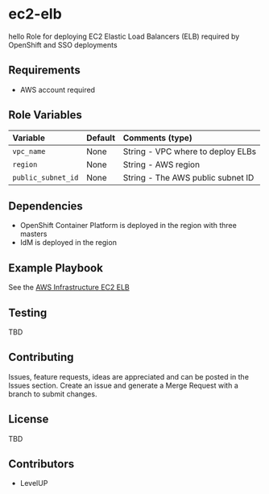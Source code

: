 # ec2-elb
hello
Role for deploying EC2 Elastic Load Balancers (ELB) required by OpenShift and SSO deployments

## Requirements

- AWS account required

## Role Variables


| Variable   | Default | Comments (type)  |
| :---       | :---    | :---             |
| `vpc_name` | None       | String - VPC where to deploy ELBs | 
| `region` | None       | String - AWS region |
| `public_subnet_id` | None       | String - The AWS public subnet ID |

## Dependencies

- OpenShift Container Platform is deployed in the region with three masters
- IdM is deployed in the region

## Example Playbook

See the [AWS Infrastructure EC2 ELB](https://dccscr.dsop.io/levelup-automation/aws-infrastructure/blob/development/ec2-elb.yml)

## Testing

TBD

## Contributing

Issues, feature requests, ideas are appreciated and can be posted in the Issues section.  Create an issue and generate a Merge Request with a branch to submit changes. 

## License

TBD

## Contributors

- LevelUP
